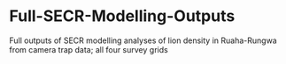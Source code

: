 # Full-SECR-Modelling-Outputs
Full outputs of SECR modelling analyses of lion density in Ruaha-Rungwa from camera trap data; all four survey grids
